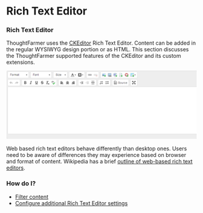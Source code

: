# Rich Text Editor

### Rich Text Editor

ThoughtFarmer uses the [CKEditor](http://ckeditor.com/) Rich Text Editor. Content can be added in the regular WYSIWYG design portion or as HTML. This section discusses the ThoughtFarmer supported features of the CKEditor and its custom extensions.

![](../../../.gitbook/assets/1%20%28128%29.png)



Web based rich text editors behave differently than desktop ones. Users need to be aware of differences they may experience based on browser and format of content. Wikipedia has a brief [outline of web-based rich text editors](http://en.wikipedia.org/wiki/Online_rich-text_editor).  
 

### How do I?

* [Filter content](filter-content.md)
* [Configure additional Rich Text Editor settings](configure-additional-rich-text-editor-settings.md)

